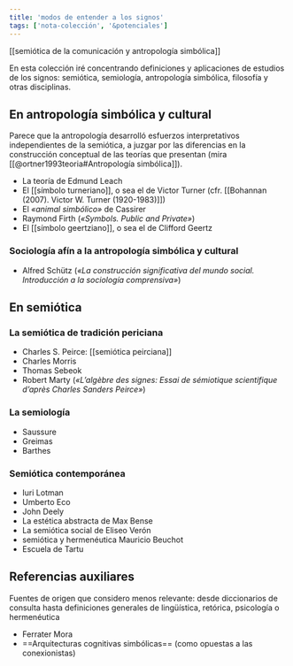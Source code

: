 ```yaml
---
title: 'modos de entender a los signos'
tags: ['nota-colección', '&potenciales']
---
```

[[semiótica de la comunicación y antropología simbólica]]

En esta colección iré concentrando definiciones y aplicaciones de estudios de los signos: semiótica, semiología, antropología simbólica, filosofía y otras disciplinas. 

## En antropología simbólica y cultural

Parece que la antropología desarrolló esfuerzos interpretativos independientes de la semiótica, a juzgar por las diferencias en la construcción conceptual de las teorías que presentan (mira [[@ortner1993teoria#Antropología simbólica]]).

- La teoría de Edmund Leach
- El [[símbolo turneriano]], o sea el de Victor Turner (cfr. [[Bohannan (2007). Victor W. Turner (1920-1983)]])
- El *«animal simbólico»* de Cassirer
- Raymond Firth (*«Symbols. Public and Private»*)
- El [[símbolo geertziano]], o sea el de Clifford Geertz

### Sociología afín a la antropología simbólica y cultural

- Alfred Schütz (*«La construcción significativa del mundo social. Introducción a la sociología comprensiva»*)

## En semiótica

### La semiótica de tradición periciana

- Charles S. Peirce: [[semiótica peirciana]]
- Charles Morris
- Thomas Sebeok
- Robert Marty (*«L’algèbre des signes: Essai de sémiotique scientifique d’après Charles Sanders Peirce»*)


### La semiología

- Saussure
- Greimas
- Barthes

### Semiótica contemporánea

- Iuri Lotman
- Umberto Eco
- John Deely
- La estética abstracta de Max Bense
- La semiótica social de Eliseo Verón
- semiótica y hermenéutica Mauricio Beuchot
- Escuela de Tartu

## Referencias auxiliares

Fuentes de origen que considero menos relevante: desde diccionarios de consulta hasta definiciones generales de lingüística, retórica, psicología o hermenéutica

- Ferrater Mora
- ==Arquitecturas cognitivas simbólicas== (como opuestas a las conexionistas)